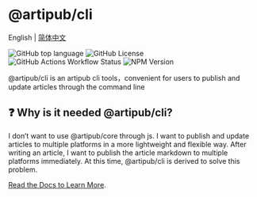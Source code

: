 # @artipub/cli

English | [简体中文](./README_zh-CN.md)

![GitHub top language](https://img.shields.io/github/languages/top/artipub/artipub)
![GitHub License](https://img.shields.io/github/license/artipub/artipub)
![GitHub Actions Workflow Status](https://img.shields.io/github/actions/workflow/status/artipub/artipub/publish.yml)
![NPM Version](https://img.shields.io/npm/v/%40artipub%2Fcli)

@artipub/cli is an artipub cli tools，convenient for users to publish and update articles through the command line

## ❓ Why is it needed @artipub/cli?

I don’t want to use @artipub/core through js. I want to publish and update articles to multiple platforms in a more lightweight and flexible way. After writing an article, I want to publish the article markdown to multiple platforms immediately. At this time, @artipub/cli is derived to solve this problem.

[Read the Docs to Learn More](https://artipub.github.io/artipub/).
